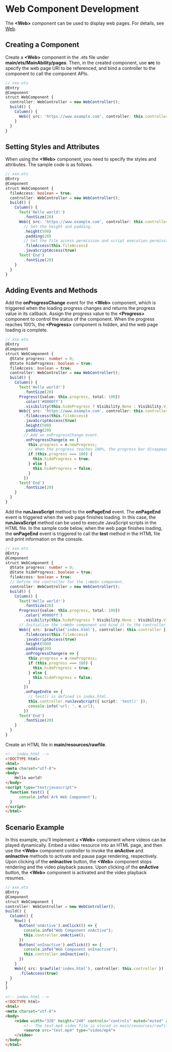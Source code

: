 # Web Component Development

The **\<Web>** component can be used to display web pages. For details, see [Web](../reference/arkui-ts/ts-basic-components-web.md).

## Creating a Component

Create a **\<Web>** component in the .ets file under **main/ets/MainAbility/pages**. Then, in the created component, use **src** to specify the web page URI to be referenced, and bind a controller to the component to call the component APIs.

  ```ts
  // xxx.ets
  @Entry
  @Component
  struct WebComponent {
    controller: WebController = new WebController();
    build() {
      Column() {
        Web({ src: 'https://www.example.com', controller: this.controller })
      }
    }
  }
  ```

## Setting Styles and Attributes

When using the **\<Web>** component, you need to specify the styles and attributes. The sample code is as follows.

```ts
// xxx.ets
@Entry
@Component
struct WebComponent {
  fileAccess: boolean = true;
  controller: WebController = new WebController();
  build() {
    Column() {
      Text('Hello world!')
        .fontSize(20)
      Web({ src: 'https://www.example.com', controller: this.controller })
        // Set the height and padding.
        .height(500)
        .padding(20)
        // Set the file access permission and script execution permission.
        .fileAccess(this.fileAccess)
        .javaScriptAccess(true)
      Text('End')
        .fontSize(20)
    }
  }
}
```
## Adding Events and Methods

Add the **onProgressChange** event for the **\<Web>** component, which is triggered when the loading progress changes and returns the progress value in its callback. Assign the progress value to the **\<Progress>** component to control the status of the component. When the progress reaches 100%, the **\<Progress>** component is hidden, and the web page loading is complete.

```ts
// xxx.ets
@Entry
@Component
struct WebComponent {
  @State progress: number = 0;
  @State hideProgress: boolean = true;
  fileAccess: boolean = true;
  controller: WebController = new WebController();
  build() {
    Column() {
      Text('Hello world!')
        .fontSize(20)
      Progress({value: this.progress, total: 100})
        .color('#0000ff')
        .visibility(this.hideProgress ? Visibility.None : Visibility.Visible)
      Web({ src: 'https://www.example.com', controller: this.controller })
        .fileAccess(this.fileAccess)
        .javaScriptAccess(true)
        .height(500)
        .padding(20)
        // Add an onProgressChange event.
        .onProgressChange(e => {
          this.progress = e.newProgress;
          // When the progress reaches 100%, the progress bar disappears.
          if (this.progress === 100) {
            this.hideProgress = true;
          } else {
            this.hideProgress = false;
          }
        })
      Text('End')
        .fontSize(20)
    }
  }
}
```
Add the **runJavaScript** method to the **onPageEnd** event. The **onPageEnd** event is triggered when the web page finishes loading. In this case, the **runJavaScript** method can be used to execute JavaScript scripts in the HTML file. In the sample code below, when the web page finishes loading, the **onPageEnd** event is triggered to call the **test** method in the HTML file and print information on the console.

```ts
// xxx.ets
@Entry
@Component
struct WebComponent {
  @State progress: number = 0;
  @State hideProgress: boolean = true;
  fileAccess: boolean = true;
  // Define the controller for the \<Web> component.
  controller: WebController = new WebController();
  build() {
    Column() {
      Text('Hello world!')
        .fontSize(20)
      Progress({value: this.progress, total: 100})
        .color('#0000ff')
        .visibility(this.hideProgress ? Visibility.None : Visibility.Visible)
      // Initialize the \<Web> component and bind it to the controller.
      Web({ src: $rawfile('index.html'), controller: this.controller })
        .fileAccess(this.fileAccess)
        .javaScriptAccess(true)
        .height(500)
        .padding(20)
        .onProgressChange(e => {
          this.progress = e.newProgress;
          if (this.progress === 100) {
            this.hideProgress = true;
          } else {
            this.hideProgress = false;
          }
        })
        .onPageEnd(e => {
          // test() is defined in index.html.
          this.controller.runJavaScript({ script: 'test()' });
          console.info('url: ', e.url);
        })
      Text('End')
        .fontSize(20)
    }
  }
}
```

Create an HTML file in **main/resources/rawfile**.

```html
<!-- index.html -->
<!DOCTYPE html>
<html>
<meta charset="utf-8">
<body>
    Hello world!
</body>
<script type="text/javascript">
  function test() {
      console.info('Ark Web Component');
  }
</script>
</html>
```
## Scenario Example

In this example, you'll implement a **\<Web>** component where videos can be played dynamically. Embed a video resource into an HTML page, and then use the **\<Web>** component controller to invoke the **onActive** and **onInactive** methods to activate and pause page rendering, respectively. Upon clicking of the **onInactive** button, the **\<Web>** component stops rendering and the video playback pauses. Upon clicking of the **onActive** button, the **\<Web>** component is activated and the video playback resumes.

  ```ts
  // xxx.ets
@Entry
@Component
struct WebComponent {
  controller: WebController = new WebController();
  build() {
    Column() {
      Row() {
        Button('onActive').onClick(() => {
          console.info("Web Component onActive");
          this.controller.onActive();
        })
        Button('onInactive').onClick(() => {
          console.info("Web Component onInactive");
          this.controller.onInactive();
        })
      }
      Web({ src: $rawfile('index.html'), controller: this.controller })
        .fileAccess(true)
    }
  }
}
  ```

  ```html
  <!-- index.html -->
  <!DOCTYPE html>
  <html>
  <meta charset="utf-8">
  <body>
      <video width="320" height="240" controls="controls" muted="muted" autoplay="autoplay">
          <!-- The test.mp4 video file is stored in main/resources/rawfile. -->
          <source src="test.mp4" type="video/mp4">
      </video>
  </body>
  </html>
  ```

